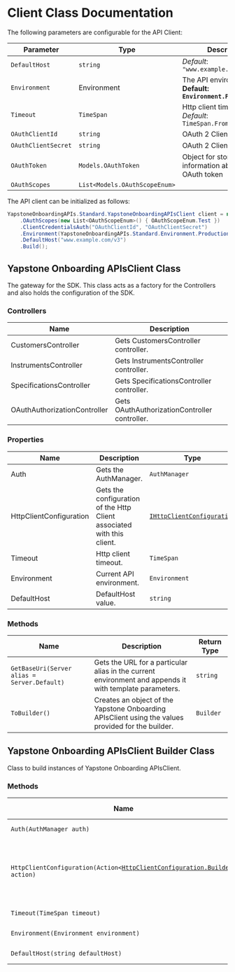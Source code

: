 
# Client Class Documentation

The following parameters are configurable for the API Client:

| Parameter | Type | Description |
|  --- | --- | --- |
| `DefaultHost` | `string` | *Default*: `"www.example.com/v3"` |
| `Environment` | Environment | The API environment. <br> **Default: `Environment.Production`** |
| `Timeout` | `TimeSpan` | Http client timeout.<br>*Default*: `TimeSpan.FromSeconds(100)` |
| `OAuthClientId` | `string` | OAuth 2 Client ID |
| `OAuthClientSecret` | `string` | OAuth 2 Client Secret |
| `OAuthToken` | `Models.OAuthToken` | Object for storing information about the OAuth token |
| `OAuthScopes` | `List<Models.OAuthScopeEnum>` |  |

The API client can be initialized as follows:

```csharp
YapstoneOnboardingAPIs.Standard.YapstoneOnboardingAPIsClient client = new YapstoneOnboardingAPIs.Standard.YapstoneOnboardingAPIsClient.Builder()
    .OAuthScopes(new List<OAuthScopeEnum>() { OAuthScopeEnum.Test })
    .ClientCredentialsAuth("OAuthClientId", "OAuthClientSecret")
    .Environment(YapstoneOnboardingAPIs.Standard.Environment.Production)
    .DefaultHost("www.example.com/v3")
    .Build();
```

## Yapstone Onboarding APIsClient Class

The gateway for the SDK. This class acts as a factory for the Controllers and also holds the configuration of the SDK.

### Controllers

| Name | Description |
|  --- | --- |
| CustomersController | Gets CustomersController controller. |
| InstrumentsController | Gets InstrumentsController controller. |
| SpecificationsController | Gets SpecificationsController controller. |
| OAuthAuthorizationController | Gets OAuthAuthorizationController controller. |

### Properties

| Name | Description | Type |
|  --- | --- | --- |
| Auth | Gets the AuthManager. | `AuthManager` |
| HttpClientConfiguration | Gets the configuration of the Http Client associated with this client. | [`IHttpClientConfiguration`](http-client-configuration.md) |
| Timeout | Http client timeout. | `TimeSpan` |
| Environment | Current API environment. | `Environment` |
| DefaultHost | DefaultHost value. | `string` |

### Methods

| Name | Description | Return Type |
|  --- | --- | --- |
| `GetBaseUri(Server alias = Server.Default)` | Gets the URL for a particular alias in the current environment and appends it with template parameters. | `string` |
| `ToBuilder()` | Creates an object of the Yapstone Onboarding APIsClient using the values provided for the builder. | `Builder` |

## Yapstone Onboarding APIsClient Builder Class

Class to build instances of Yapstone Onboarding APIsClient.

### Methods

| Name | Description | Return Type |
|  --- | --- | --- |
| `Auth(AuthManager auth)` | Gets the AuthManager. | `Builder` |
| `HttpClientConfiguration(Action<`[`HttpClientConfiguration.Builder`](http-client-configuration-builder.md)`> action)` | Gets the configuration of the Http Client associated with this client. | `Builder` |
| `Timeout(TimeSpan timeout)` | Http client timeout. | `Builder` |
| `Environment(Environment environment)` | Current API environment. | `Builder` |
| `DefaultHost(string defaultHost)` | DefaultHost value. | `Builder` |

